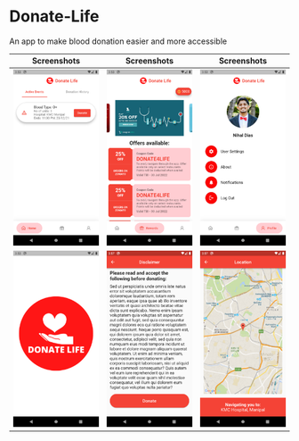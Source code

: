 # Donate-Life
 An app to make blood donation easier and more accessible

Screenshots               |  Screenshots  |  Screenshots
:-------------------------:|:-------------------------:|:-------------------------:
![](https://github.com/nrd26/donate_life/blob/main/screenshots/1.png?raw=true)|![](https://github.com/nrd26/donate_life/blob/main/screenshots/2.png?raw=true)|![](https://github.com/nrd26/donate_life/blob/main/screenshots/3.png?raw=true)
![](https://github.com/nrd26/donate_life/blob/main/screenshots/4.png?raw=true)|![](https://github.com/nrd26/donate_life/blob/main/screenshots/5.png?raw=true)|![](https://github.com/nrd26/donate_life/blob/main/screenshots/6.png?raw=true)


